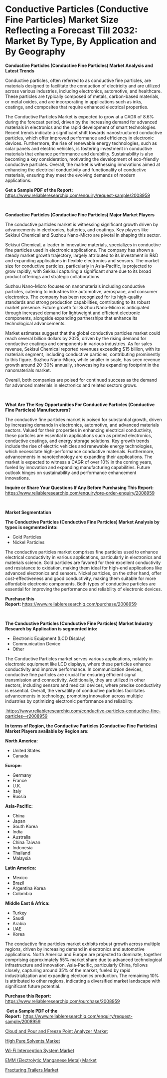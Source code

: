 <p><h1>Conductive Particles (Conductive Fine Particles) Market Size Reflecting a Forecast Till 2032: Market By Type, By Application and By Geography</h1></p><p><strong>Conductive Particles (Conductive Fine Particles) Market Analysis and Latest Trends</strong></p>
<p><p>Conductive particles, often referred to as conductive fine particles, are materials designed to facilitate the conduction of electricity and are utilized across various industries, including electronics, automotive, and healthcare. These particles are typically composed of metals, carbon-based materials, or metal oxides, and are incorporating in applications such as inks, coatings, and composites that require enhanced electrical properties.</p><p>The Conductive Particles Market is expected to grow at a CAGR of 8.6% during the forecast period, driven by the increasing demand for advanced materials in electronics and the rapid development of smart technologies. Recent trends indicate a significant shift towards nanostructured conductive particles, which offer improved performance and efficiency in electronic devices. Furthermore, the rise of renewable energy technologies, such as solar panels and electric vehicles, is fostering investment in conductive materials that enhance performance and durability. Sustainability is also becoming a key consideration, motivating the development of eco-friendly conductive particles. Overall, the market is witnessing innovations aimed at enhancing the electrical conductivity and functionality of conductive materials, ensuring they meet the evolving demands of modern applications.</p></p>
<p><strong>Get a Sample PDF of the Report:&nbsp;</strong> <a href="https://www.reliableresearchiq.com/enquiry/request-sample/2008959?utm_campaign=1842&utm_medium=2&utm_source=Github&utm_content=ia&utm_term=29032025&utm_id=conductive-particles-conductive-fine-particles">https://www.reliableresearchiq.com/enquiry/request-sample/2008959</a></p>
<p>&nbsp;</p>
<p><strong>Conductive Particles (Conductive Fine Particles) Major Market Players</strong></p>
<p><p>The conductive particles market is witnessing significant growth driven by advancements in electronics, batteries, and coatings. Key players like Sekisui Chemical and Suzhou Nano-Micro are pivotal in shaping this sector.</p><p>Sekisui Chemical, a leader in innovative materials, specializes in conductive fine particles used in electronic applications. The company has shown a steady market growth trajectory, largely attributed to its investment in R&D and expanding applications in flexible electronics and sensors. The market size for conductive particles, particularly in Asia-Pacific, is projected to grow rapidly, with Sekisui capturing a significant share due to its broad product offerings and strategic collaborations.</p><p>Suzhou Nano-Micro focuses on nanomaterials including conductive particles, catering to industries like automotive, aerospace, and consumer electronics. The company has been recognized for its high-quality standards and strong production capabilities, contributing to its robust market presence. Future growth for Suzhou Nano-Micro is anticipated through increased demand for lightweight and efficient electronic components, alongside expanding partnerships that enhance its technological advancements.</p><p>Market estimates suggest that the global conductive particles market could reach several billion dollars by 2025, driven by the rising demand for conductive coatings and components in various industries. As for sales revenue, Sekisui Chemical reported revenues exceeding $15 billion, with its materials segment, including conductive particles, contributing prominently to this figure. Suzhou Nano-Micro, while smaller in scale, has seen revenue growth around 20-30% annually, showcasing its expanding footprint in the nanomaterials market.</p><p>Overall, both companies are poised for continued success as the demand for advanced materials in electronics and related sectors grows.</p></p>
<p>&nbsp;</p>
<p><strong>What Are The Key Opportunities For Conductive Particles (Conductive Fine Particles) Manufacturers?</strong></p>
<p><p>The conductive fine particles market is poised for substantial growth, driven by increasing demands in electronics, automotive, and advanced materials sectors. Valued for their properties in enhancing electrical conductivity, these particles are essential in applications such as printed electronics, conductive coatings, and energy storage solutions. Key growth trends include the rise of electric vehicles and renewable energy technologies, which necessitate high-performance conductive materials. Furthermore, advancements in nanotechnology are expanding their applications. The market is expected to witness a CAGR of over 10% in the coming years, fueled by innovation and expanding manufacturing capabilities. Future outlook hinges on sustainability and performance enhancement innovations.</p></p>
<p><strong>Inquire or Share Your Questions If Any Before Purchasing This Report:</strong> <a href="https://www.reliableresearchiq.com/enquiry/pre-order-enquiry/2008959?utm_campaign=1842&utm_medium=2&utm_source=Github&utm_content=ia&utm_term=29032025&utm_id=conductive-particles-conductive-fine-particles">https://www.reliableresearchiq.com/enquiry/pre-order-enquiry/2008959</a></p>
<p>&nbsp;</p>
<p><strong>Market Segmentation</strong></p>
<p><strong>The Conductive Particles (Conductive Fine Particles) Market Analysis by types is segmented into:</strong></p>
<p><ul><li>Gold Particles</li><li>Nickel Particles</li></ul></p>
<p><p>The conductive particles market comprises fine particles used to enhance electrical conductivity in various applications, particularly in electronics and materials science. Gold particles are favored for their excellent conductivity and resistance to oxidation, making them ideal for high-end applications like advanced electronics and sensors. Nickel particles, on the other hand, offer cost-effectiveness and good conductivity, making them suitable for more affordable electronic components. Both types of conductive particles are essential for improving the performance and reliability of electronic devices.</p></p>
<p><strong>Purchase this Report:&nbsp;</strong><a href="https://www.reliableresearchiq.com/purchase/2008959?utm_campaign=1842&utm_medium=2&utm_source=Github&utm_content=ia&utm_term=29032025&utm_id=conductive-particles-conductive-fine-particles">https://www.reliableresearchiq.com/purchase/2008959</a></p>
<p>&nbsp;</p>
<p><strong>The Conductive Particles (Conductive Fine Particles) Market Industry Research by Application is segmented into:</strong></p>
<p><ul><li>Electronic Equipment (LCD Display)</li><li>Communication Device</li><li>Other</li></ul></p>
<p><p>The Conductive Particles market serves various applications, notably in electronic equipment like LCD displays, where these particles enhance conductivity and improve performance. In communication devices, conductive fine particles are crucial for ensuring efficient signal transmission and connectivity. Additionally, they are utilized in other sectors, including sensors and medical devices, where precise conductivity is essential. Overall, the versatility of conductive particles facilitates advancements in technology, promoting innovation across multiple industries by optimizing electronic performance and reliability.</p></p>
<p><a href="https://www.reliableresearchiq.com/conductive-particles-conductive-fine-particles--r2008959?utm_campaign=1842&utm_medium=2&utm_source=Github&utm_content=ia&utm_term=29032025&utm_id=conductive-particles-conductive-fine-particles">&nbsp;https://www.reliableresearchiq.com/conductive-particles-conductive-fine-particles--r2008959</a></p>
<p><strong>In terms of Region, the Conductive Particles (Conductive Fine Particles) Market Players available by Region are:</strong></p>
<p>
    <p> <strong> North America: </strong>
        <ul>
            <li>United States</li>
            <li>Canada</li>
        </ul>
        </p> 
    <p> <strong> Europe: </strong>
        <ul>
            <li>Germany</li>
            <li>France</li>
            <li>U.K.</li>
            <li>Italy</li>
            <li>Russia</li>
        </ul>
        </p> 
    <p> <strong> Asia-Pacific: </strong>
        <ul>
            <li>China</li>
            <li>Japan</li>
            <li>South Korea</li>
            <li>India</li>
            <li>Australia</li>
            <li>China Taiwan</li>
            <li>Indonesia</li>
            <li>Thailand</li>
            <li>Malaysia</li>
        </ul>
        </p> 
    <p> <strong> Latin America: </strong>
        <ul>
            <li>Mexico</li>
            <li>Brazil</li>
            <li>Argentina Korea</li>
            <li>Colombia</li>
        </ul>
        </p> 
    <p> <strong> Middle East & Africa: </strong>
        <ul>
            <li>Turkey</li>
            <li>Saudi</li>
            <li>Arabia</li>
            <li>UAE</li>
            <li>Korea</li>
        </ul>
    </p>
    </p>
<p><p>The conductive fine particles market exhibits robust growth across multiple regions, driven by increasing demand in electronics and automotive applications. North America and Europe are projected to dominate, together comprising approximately 55% market share due to advanced technological infrastructure and innovation. Asia-Pacific, particularly China, follows closely, capturing around 35% of the market, fueled by rapid industrialization and expanding electronics production. The remaining 10% is attributed to other regions, indicating a diversified market landscape with significant future potential.</p></p>
<p><strong>Purchase this Report: </strong><a href="https://www.reliableresearchiq.com/purchase/2008959?utm_campaign=1842&utm_medium=2&utm_source=Github&utm_content=ia&utm_term=29032025&utm_id=conductive-particles-conductive-fine-particles">https://www.reliableresearchiq.com/purchase/2008959</a></p>
<p>&nbsp;<strong>Get a Sample PDF of the Report:&nbsp;&nbsp;</strong><a href="https://www.reliableresearchiq.com/enquiry/request-sample/2008959?utm_campaign=1842&utm_medium=2&utm_source=Github&utm_content=ia&utm_term=29032025&utm_id=conductive-particles-conductive-fine-particles">https://www.reliableresearchiq.com/enquiry/request-sample/2008959</a></p>
<p><strong></strong></p>
<p><p><a href="https://github.com/mronmizoe/Market-Research-Report-List-1/blob/main/cloud-and-pour-and-freeze-point-analyzer-market.md?utm_campaign=1842&utm_medium=2&utm_source=Github&utm_content=ia&utm_term=29032025&utm_id=conductive-particles-conductive-fine-particles">Cloud and Pour and Freeze Point Analyzer Market</a></p><p><a href="https://github.com/makzzochil/Market-Research-Report-List-1/blob/main/high-pure-solvents-market.md?utm_campaign=1842&utm_medium=2&utm_source=Github&utm_content=ia&utm_term=29032025&utm_id=conductive-particles-conductive-fine-particles">High Pure Solvents Market</a></p><p><a href="https://github.com/hayasiorover/Market-Research-Report-List-1/blob/main/wi-fi-interception-system-market.md?utm_campaign=1842&utm_medium=2&utm_source=Github&utm_content=ia&utm_term=29032025&utm_id=conductive-particles-conductive-fine-particles">Wi-Fi Interception System Market</a></p><p><a href="https://github.com/janskudiony/Market-Research-Report-List-1/blob/main/emm-electrolytic-manganese-metal-market.md?utm_campaign=1842&utm_medium=2&utm_source=Github&utm_content=ia&utm_term=29032025&utm_id=conductive-particles-conductive-fine-particles">EMM (Electrolytic Manganese Metal) Market</a></p><p><a href="https://github.com/gitfwelday/Market-Research-Report-List-1/blob/main/fracturing-trailers-market.md?utm_campaign=1842&utm_medium=2&utm_source=Github&utm_content=ia&utm_term=29032025&utm_id=conductive-particles-conductive-fine-particles">Fracturing Trailers Market</a></p></p>